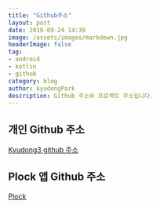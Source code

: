 ```yaml
---
title: "Github주소"
layout: post
date: 2019-09-24 14:39
image: /assets/images/markdown.jpg
headerImage: false
tag:
- android
- kotlin
- github
category: blog
author: kyudongPark
description: Github 주소와 프로젝트 주소입니다.
---
```


## 개인 Github 주소

[Kyudong3 github 주소](https://github.com/Kyudong3)


## Plock 앱 Github 주소

[Plock](https://github.com/Nexters/Plock_Android/tree/develop)
